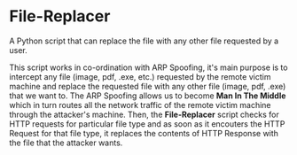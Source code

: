 # File-Replacer
A Python script that can replace the file with any other file requested by a user. 

This script works in co-ordination with ARP Spoofing, it's main purpose is to intercept any file (image, pdf, .exe, etc.) requested by the remote victim machine and replace the requested file with any other file (image, pdf, .exe) that we want to. The ARP Spoofing allows us to become **Man In The Middle** which in turn routes all the network traffic of the remote victim machine through the attacker's machine. Then, the **File-Replacer** script checks for HTTP requests for particular file type and as soon as it encouters the HTTP Request for that file type, it replaces the contents of HTTP Response with the file that the attacker wants. 

